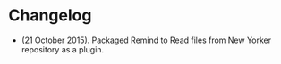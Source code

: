 # Changelog
* (21 October 2015). Packaged Remind to Read files from New Yorker repository as a plugin.